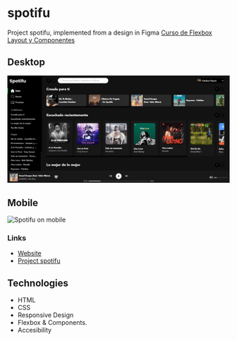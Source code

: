 # spotifu

Project spotifu, implemented from a design in Figma [Curso de Flexbox Layout y Componentes](https://leonidasesteban.com/cursos/flexbox-componentes)

## Desktop

![Spotifu on desktop](./design/spotifu-desktop.png)

## Mobile

![Spotifu on mobile](./images/spotifu-mobile.png)


### Links
- [Website](https://estebanpajares.github.io/spotifu/)
- [Project spotifu](https://leonidasesteban.com/proyectos/spotifu)

## Technologies

- HTML
- CSS
- Responsive Design
- Flexbox & Components.
- Accesibility
